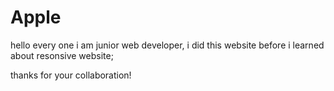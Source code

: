 # Apple
hello every one i am junior web developer, i did this website before i learned about resonsive website;

thanks for your collaboration!